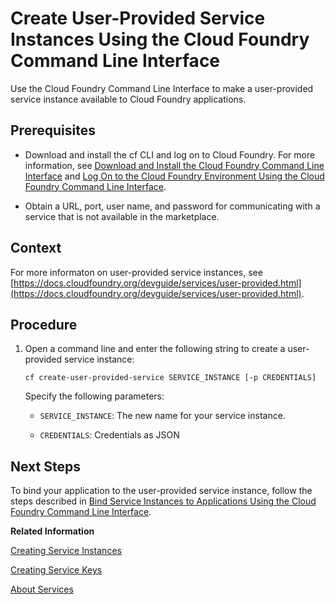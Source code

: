 <!-- loiod3c73f11f6a14ba68c3083e026e05e7e -->

# Create User-Provided Service Instances Using the Cloud Foundry Command Line Interface

Use the Cloud Foundry Command Line Interface to make a user-provided service instance available to Cloud Foundry applications.



<a name="loiod3c73f11f6a14ba68c3083e026e05e7e__prereq_w1y_5cg_xbb"/>

## Prerequisites

-   Download and install the cf CLI and log on to Cloud Foundry. For more information, see [Download and Install the Cloud Foundry Command Line Interface](../50-administration-and-ops/Download_and_Install_the_Cloud_Foundry_Command_Line_Interface_4ef907a.md) and [Log On to the Cloud Foundry Environment Using the Cloud Foundry Command Line Interface](../50-administration-and-ops/Log_On_to_the_Cloud_Foundry_Environment_Using_the_Cloud_Foundry_Command_Line_Interface_7a37d66.md).

-   Obtain a URL, port, user name, and password for communicating with a service that is not available in the marketplace.




<a name="loiod3c73f11f6a14ba68c3083e026e05e7e__context_eyd_42g_xbb"/>

## Context

For more informaton on user-provided service instances, see [https://docs.cloudfoundry.org/devguide/services/user-provided.html](https://docs.cloudfoundry.org/devguide/services/user-provided.html).



## Procedure

1.  Open a command line and enter the following string to create a user-provided service instance:

    ```
    cf create-user-provided-service SERVICE_INSTANCE [-p CREDENTIALS]
    ```

    Specify the following parameters:

    -   `SERVICE_INSTANCE`: The new name for your service instance.

    -   `CREDENTIALS`: Credentials as JSON





<a name="loiod3c73f11f6a14ba68c3083e026e05e7e__postreq_oly_52g_xbb"/>

## Next Steps

To bind your application to the user-provided service instance, follow the steps described in [Bind Service Instances to Applications Using the Cloud Foundry Command Line Interface](Bind_Service_Instances_to_Applications_Using_the_Cloud_Foundry_Command_Line_Interface_296cd59.md).

**Related Information**  


[Creating Service Instances](Creating_Service_Instances_8221b74.md "Use the SAP BTP cockpit or the Cloud Foundry Command Line Interface to create service instances:")

[Creating Service Keys](Creating_Service_Keys_4514a14.md "You can use service keys to generate credentials to communicate directly with a service instance. Once you configure them for your service, local clients, apps in other spaces, or entities outside your deployment can access your service with these keys.")

[About Services](About_Services_d1d0fc8.md "In the Cloud Foundry environment, you usually enable services by creating a service instance using either the SAP BTP cockpit or the Cloud Foundry command line interface (cf CLI), and binding that instance to your application.")

